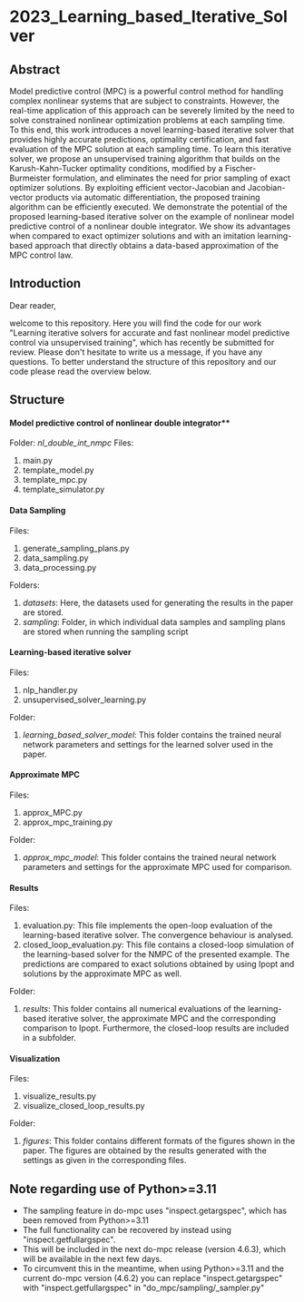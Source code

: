# 2023_Learning_based_Iterative_Solver

## Abstract
Model predictive control (MPC) is a powerful control method for handling complex nonlinear systems that are subject to constraints.
However, the real-time application of this approach can be severely limited by the need to solve constrained nonlinear optimization problems at each sampling time.
To this end, this work introduces a novel learning-based iterative solver that provides highly accurate predictions, optimality certification, and fast evaluation of the MPC solution at each sampling time. 
To learn this iterative solver, we propose an unsupervised training algorithm that builds on the Karush-Kahn-Tucker optimality conditions, modified by a Fischer-Burmeister formulation, and eliminates the need for prior sampling of exact optimizer solutions.
By exploiting efficient vector-Jacobian and Jacobian-vector products via automatic differentiation, the proposed training algorithm can be efficiently executed.
We demonstrate the potential of the proposed learning-based iterative solver on the example of nonlinear model predictive control of a nonlinear double integrator. We show its advantages when compared to exact optimizer solutions and with an imitation learning-based approach that directly obtains a data-based approximation of the MPC control law.

## Introduction
Dear reader,

welcome to this repository. Here you will find the code for our work "Learning iterative solvers for accurate and fast nonlinear model predictive control via unsupervised training", which has recently be submitted for review.
Please don't hesitate to write us a message, if you have any questions.
To better understand the structure of this repository and our code please read the overview below.

## Structure

#### Model predictive control of nonlinear double integrator** 
Folder: *nl_double_int_nmpc*
Files:
1. main.py
2. template_model.py
3. template_mpc.py
4. template_simulator.py

#### Data Sampling
Files:
1. generate_sampling_plans.py
2. data_sampling.py
3. data_processing.py

Folders:
1. *datasets*: Here, the datasets used for generating the results in the paper are stored.
2. *sampling*: Folder, in which individual data samples and sampling plans are stored when running the sampling script

#### Learning-based iterative solver
Files:
1. nlp_handler.py
2. unsupervised_solver_learning.py

Folder:
1. *learning_based_solver_model*: This folder contains the trained neural network parameters and settings for the learned solver used in the paper.

#### Approximate MPC
Files:
1. approx_MPC.py
2. approx_mpc_training.py

Folder:
1. *approx_mpc_model*: This folder contains the trained neural network parameters and settings for the approximate MPC used for comparison.

#### Results
Files:
1. evaluation.py: This file implements the open-loop evaluation of the learning-based iterative solver. The convergence behaviour is analysed.
2. closed_loop_evaluation.py: This file contains a closed-loop simulation of the learning-based solver for the NMPC of the presented example. The predictions are compared to exact solutions obtained by using Ipopt and solutions by the approximate MPC as well.

Folder:
1. *results*: This folder contains all numerical evaluations of the learning-based iterative solver, the approximate MPC and the corresponding comparison to Ipopt. Furthermore, the closed-loop results are included in a subfolder.

#### Visualization

Files: 
1. visualize_results.py
2. visualize_closed_loop_results.py

Folder:
1. *figures*: This folder contains different formats of the figures shown in the paper. The figures are obtained by the results generated with the settings as given in the corresponding files.

## Note regarding use of Python>=3.11
- The sampling feature in do-mpc uses "inspect.getargspec", which has been removed from Python>=3.11
- The full functionality can be recovered by instead using "inspect.getfullargspec".
- This will be included in the next do-mpc release (version 4.6.3), which will be available in the next few days.
- To circumvent this in the meantime, when using Python>=3.11 and the current do-mpc version (4.6.2) you can replace "inspect.getargspec" with "inspect.getfullargspec" in "do_mpc/sampling/_sampler.py"
